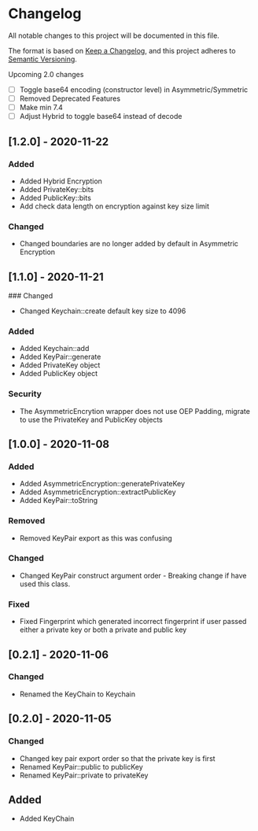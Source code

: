 # Changelog
All notable changes to this project will be documented in this file.

The format is based on [Keep a Changelog](https://keepachangelog.com/en/1.0.0/),
and this project adheres to [Semantic Versioning](https://semver.org/spec/v2.0.0.html).


Upcoming 2.0 changes

- [ ] Toggle base64 encoding (constructor level) in Asymmetric/Symmetric
- [ ] Removed Deprecated Features
- [ ] Make min 7.4
- [ ] Adjust Hybrid to toggle base64 instead of decode

## [1.2.0] - 2020-11-22

### Added

- Added Hybrid Encryption
- Added PrivateKey::bits 
- Added PublicKey::bits
- Add check data length on encryption against key size limit

### Changed

- Changed boundaries are no longer added by default in Asymmetric Encryption

## [1.1.0] - 2020-11-21

### Changed

- Changed Keychain::create default key size to 4096

### Added

- Added Keychain::add
- Added KeyPair::generate
- Added PrivateKey object
- Added PublicKey object

### Security

- The AsymmetricEncrytion wrapper does not use OEP Padding, migrate to use the PrivateKey and PublicKey objects

## [1.0.0] - 2020-11-08

### Added

- Added AsymmetricEncryption::generatePrivateKey
- Added AsymmetricEncryption::extractPublicKey
- Added KeyPair::toString

### Removed

- Removed KeyPair export as this was confusing

### Changed

- Changed KeyPair construct argument order - Breaking change if have used this class.

### Fixed

- Fixed Fingerprint which generated incorrect fingerprint if user passed either a private key or both a private and public key

## [0.2.1] - 2020-11-06

### Changed

- Renamed the KeyChain to Keychain

## [0.2.0] - 2020-11-05

### Changed

- Changed key pair export order so that the private key is first
- Renamed KeyPair::public to publicKey
- Renamed KeyPair::private to privateKey

## Added

- Added KeyChain